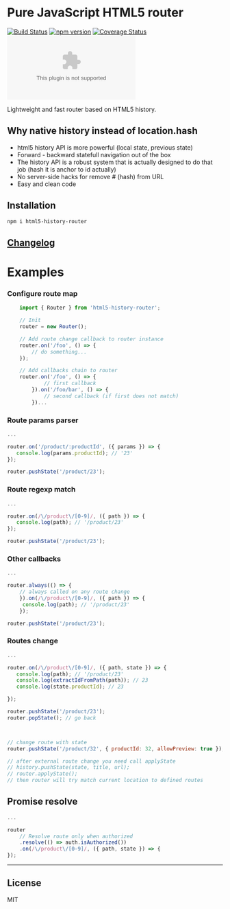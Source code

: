 # Pure JavaScript HTML5 router

[![Build Status](https://travis-ci.org/BusinessDuck/html5-history-router.svg?branch=master)](https://travis-ci.org/BusinessDuck/html5-history-router)
[![npm version](https://badge.fury.io/js/html5-history-router.svg)](https://badge.fury.io/js/html5-history-router)
[![Coverage Status](https://coveralls.io/repos/github/BusinessDuck/html5-history-router/badge.svg?branch=master)](https://coveralls.io/github/BusinessDuck/html5-history-router?branch=master)
![gzip bundle size](http://img.badgesize.io/https://raw.githubusercontent.com/BusinessDuck/html5-history-router/master/lib/router.umd.js.gz)

Lightweight and fast router based on HTML5 history.
## Why native history instead of location.hash

  - html5 history API is more powerful (local state, previous state)
  - Forward - backward statefull navigation out of the box
  - The history API is a robust system that is actually designed to do that job (hash it is anchor to id actually)
  - No server-side hacks for remove # (hash) from URL
  - Easy and clean code

## Installation
```bash
npm i html5-history-router
```

## [Changelog](https://github.com/BusinessDuck/html5-history-router/blob/master/changelog.md)
# Examples

### Configure route map
```js
    import { Router } from 'html5-history-router';

    // Init
    router = new Router();

    // Add route change callback to router instance
    router.on('/foo', () => {
        // do something...
    });

    // Add callbacks chain to router
    router.on('/foo', () => {
            // first callback
        }).on('/foo/bar', () => {
            // second callback (if first does not match)
        })...
```
### Route params parser
```js
...

router.on('/product/:productId', ({ params }) => {
   console.log(params.productId); // '23'
});

router.pushState('/product/23');
```

### Route regexp match
```js
...

router.on(/\/product\/[0-9]/, ({ path }) => {
   console.log(path); // '/product/23'
});

router.pushState('/product/23');
```

### Other callbacks
```js
...

router.always(() => {
    // always called on any route change
    }).on(/\/product\/[0-9]/, ({ path }) => {
     console.log(path); // '/product/23'
    });

router.pushState('/product/23');
```

### Routes change
```js
...

router.on(/\/product\/[0-9]/, ({ path, state }) => {
   console.log(path); // '/product/23'
   console.log(extractIdFromPath(path)); // 23
   console.log(state.productId); // 23

});

router.pushState('/product/23');
router.popState(); // go back



// change route with state
router.pushState('/product/32', { productId: 32, allowPreview: true });

// after external route change you need call applyState
// history.pushState(state, title, url);
// router.applyState();
// then router will try match current location to defined routes
```

## Promise resolve
```js
...

router
    // Resolve route only when authorized
    .resolve(() => auth.isAuthorized())
    .on(/\/product\/[0-9]/, ({ path, state }) => {
});

```
---
License
----

MIT
